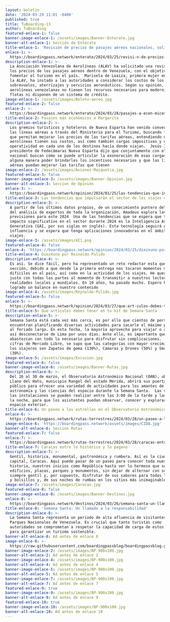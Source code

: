 ```yaml
---
layout: boletin
date: '2024-03-29 11:01 -0400'
published: true
title: TuBoarding-13
author: TuBoarding
featured-enlace-1: false
banner-image-enlace-1: /assets/images/Banner-Enterate.jpg
banner-alt-enlace-1: Sección de Entérate
title-enlace-1: 'Revisión de precios de pasajes aéreos nacionales, solicita ALAV'
enlace-1: >-
  https://boardingpass.network/enterate/2024/03/25/revisi-n-de-precios-de-pasajes-a-reos-nacionales-solicita-alav/
description-enlace-1: >-
  La Asociación Venezolana de Aerolíneas (ALAV) ha solicitado una revisión de
  los precios de los pasajes aéreos dentro de Venezuela, con el objetivo de
  fomentar el turismo en el país.  Marisela de Loaiza, primera mujer en presidir
  la ALAV, ha instado a las autoridades a considerar los costos de los
  sobrevuelos, aterrizajes y servicios aeronáuticos. Según su opinión, las
  aerolíneas venezolanas no tienen los recursos necesarios para modernizar sus
  flotas ni disponen de un sistema de crédito.
image-enlace-1: /assets/images/Boleto-aereo.jpg
featured-enlace-2: false
enlace-2: >-
  https://boardingpass.network/enterate/2024/03/28/pasajes-a-econ-micos-a-margarita/
title-enlace-2: Pasajes más económicos a Margarita
description-enlace-2: >-
  Los gremios turísticos y hoteleros de Nueva Esparta han venido conversando con
  las líneas aéreas a través del Ministerio para el Turismo, buscando fórmulas
  que permitan mejorar los precios de las tarifas aéreas, entendiendo que las
  aerolíneas tienen sus costos, así como también cargas impositivas y de
  operatividad en cada uno de los destinos hacía donde viajan.  Jesús Irausquín
  presidente de Fedecámaras Nueva Esparta dijo que conjuntamente con el gobierno
  nacional buscan cómo se puede articular la exoneración de esas cargas, para de
  alguna manera poder brindarles los incentivos necesarios y que las líneas
  aéreas puedan mejorar las tarifas que tienen
image-enlace-2: /assets/images/Aviones-Maiquetia.jpg
featured-enlace-3: false
banner-image-enlace-3: /assets/images/Banner-Opinion.jpg
banner-alt-enlace-3: Seccion de Opinión
enlace-3: >-
  https://boardingpass.network/opinion/2024/01/25/las-tendencias-que-impulsar-n-el-sector-de-los-viajes-en-2024led/
title-enlace-3: Las tendencias que impulsarán el sector de los viajes en 2024
description-enlace-3: >-
  A partir de los últimos datos propios, de un conocimiento puntero del sector y
  del análisis de expertos de toda la organización, Amadeus explora las
  previsiones para este 2024  Una de las tendencias que se espera que tenga un
  impacto significativo en el sector durante 2024 es la Inteligencia Artificial
  Generativa (GAI, por sus siglas en inglés). Esta tecnología seguirá ganando
  influencia y se espera que tenga aplicaciones innovadoras en el ámbito de los
  viajes.
image-enlace-3: /assets/images/AI1.png
featured-enlace-4: false
enlace-4: 'https://boardingpass.network/opinion/2024/03/25/diezxuno-por-reinaldo-pulido/'
title-enlace-4: DiezXuno por Reinaldo Pulido
description-enlace-4: >-
  Es así. Se dice fácil, pero ha representado un reto redactar esta querida
  sección, debido a que desde la primera entrega nos tocaron momentos muy
  difíciles en el país, así como en la actividad de los viajes. He querido ser
  justo con todas las partes al momento de transmitir a nuestros lectores las
  realidades locales y mundiales. En 10 años, ha pasado mucho. Espero haber
  logrado un balance en nuestro contenido
image-enlace-4: /assets/images/Reynaldo-Pulido.jpg
featured-enlace-5: false
enlace-5: >-
  https://boardingpass.network/opinion/2024/03/27/que-art-culos-debes-tener-en-tu-kit-de-semana-santa/
title-enlace-5: Que artículos debes tener en tu kit de Semana Santa
description-enlace-5: >-
  Semana Santa está cada vez más cerca, es por ello que cientos de personas se
  encuentran planificando diversas actividades para sacarle el máximo provecho
  al feriado largo. En esta fecha, la mayoría aprovecha para viajar o acampar y
  así desconectarse de Lima por unos días. Ante ello, es importante que se
  abastezcan con todo lo necesario para disfrutar sin complicaciones.  Según
  cifras de Mercado Libre, se supo que las categorías con mayor crecimiento para
  los viajeros son Zapatos de goma (130%), Cámaras y Drones (50%) y Smartphones
  (30%).
image-enlace-5: /assets/images/Excusion.jpg
featured-enlace-6: false
banner-image-enlace-6: /assets/images/Banner-Rutas.jpg
description-enlace-6: >-
  Del 26 al 30 de marzo, el Observatorio Astronómico Nacional (OAN), ubicado en
  Llano del Hato, municipio Rangel del estado Mérida, abrirá sus puertas al
  público para ofrecer una variedad de actividades para los amantes de la
  astronomía y las ciencias del espacio durante la Semana Santa.  Las visitas a
  las instalaciones se pueden realizar entre las 3:00 de la tarde y las 7:00 de
  la noche, para que los asistentes puedan observar, conocer y explorar el
  espacio exterior.
title-enlace-6: Un paseo a las estrellas en el Observatorio Astronómico Nacional
enlace-6: >-
  https://boardingpass.network/rutas-terrestres/2024/03/28/un-paseo-a-las-estrellas-en-el-observatorio-astron-mico-nacional/
image-enlace-6: 'https://boardingpass.network/assets/images/CIDA.jpg'
banner-alt-enlace-6: Seccion Rutas
featured-enlace-7: false
enlace-7: >-
  https://boardingpass.network/rutas-terrestres/2024/03/28/caracas-entre-lo-hist-rico-y-lo-pagano/
title-enlace-7: Caracas entre lo histórico y lo pagano
description-enlace-7: >-
  Gentil, histórica, monumental, gastronómica y rumbera. Así es la ciudad
  capital, Caracas. Aquí puede pasar de un paseo para conocer toda nuestra
  historia, nuestros inicios como República hasta ver lo hermoso que son sus
  edificios, plazas, parques y monumentos, sin dejar de alternar con su gente
  siempre gentil y, por supuesto, disfrutar de sus sabores para todos los gustos
  y bolsillos y, de sus noches de rumbas en los sitios más inimaginables.
image-enlace-7: /assets/images/Caracas.jpg
featured-enlace-8: false
banner-image-enlace-8: /assets/images/Banner-Destinos.jpg
enlace-8: >-
  https://boardingpass.network/destinos/2024/03/26/semana-santa-un-llamado-a-la-responsabilidad/
title-enlace-8: 'Semana Santa: Un llamado a la responsabilidad'
description-enlace-8: >-
  La Semana Santa representa un periodo de alta afluencia de visitantes a los
  Parques Nacionales de Venezuela. Es crucial que tanto turistas como
  autoridades se comprometan a respetar la capacidad de carga de estos espacios
  para garantizar un turismo sostenible.
banner-alt-enlace-8: Ad antes de enlace 8
image-enlace-8: >-
  https://raw.githubusercontent.com/boardingpassblog/boardingpassblog.github.io/main/_pages/semana%20santa.png
banner-image-enlace-2: /assets/images/BP-900x100.jpg
banner-alt-enlace-2: Ad antes de enlace 2
banner-image-enlace-4: /assets/images/BP-900x100.jpg
banner-alt-enlace-4: Ad antes de enlace 4
banner-image-enlace-5: /assets/images/BP-900x100.jpg
banner-alt-enlace-5: Ad antes de enlace 5
banner-image-enlace-7: /assets/images/BP-900x100.jpg
banner-alt-enlace-7: Ad antes de enlace 7
featured-enlace-9: true
banner-image-enlace-9: /assets/images/BP-900x100.jpg
banner-alt-enlace-9: Ad antes de enlace 9
featured-enlace-10: true
banner-image-enlace-10: /assets/images/BP-900x100.jpg
banner-alt-enlace-10: Ad antes de enlace 10
---
```

